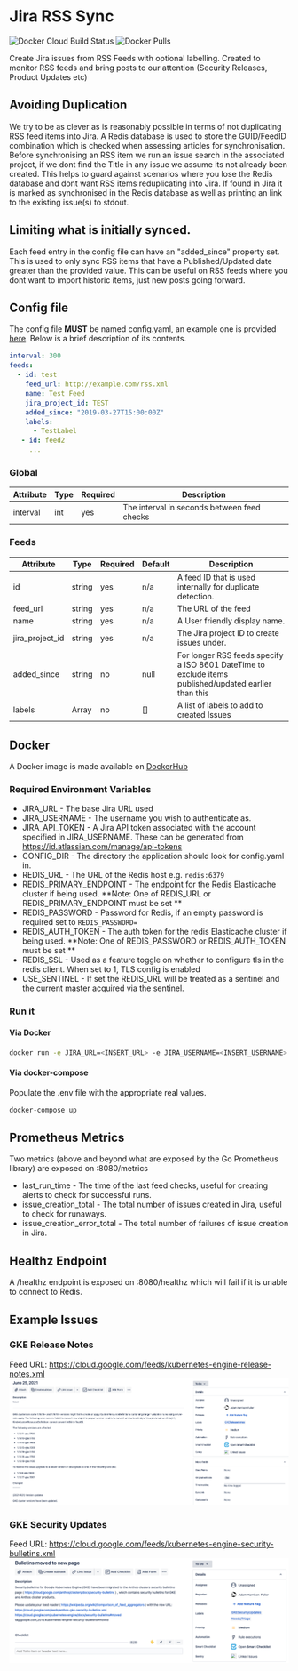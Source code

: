 # Jira RSS Sync
![Docker Cloud Build Status](https://img.shields.io/docker/cloud/build/mintel/gitlab-rss-sync.svg)
![Docker Pulls](https://img.shields.io/docker/pulls/mintel/gitlab-rss-sync.svg)

Create Jira issues from RSS Feeds with optional labelling.  Created to monitor RSS feeds and bring posts to
our attention (Security Releases, Product Updates etc)

## Avoiding Duplication
We try to be as clever as is reasonably possible in terms of not duplicating RSS feed items into Jira.
A Redis database is used to store the GUID/FeedID combination which is checked when assessing articles for synchronisation.
Before synchronising an RSS item we run an issue search in the associated project, if we dont find the Title in any issue we assume its not already been created.
This helps to guard against scenarios where you lose the Redis database and dont want RSS items reduplicating into Jira.
If found in Jira it is marked as synchronised in the Redis database as well as printing an link to the existing issue(s) to stdout.

## Limiting what is initially synced.
Each feed entry in the config file can have an "added_since" property set.  This is used to only sync RSS items that have a
Published/Updated date greater than the provided value.  This can be useful on RSS feeds where you dont want to import historic items,
just new posts going forward.

## Config file

The config file **MUST** be named config.yaml, an example one is provided [here](config.yaml.example).  Below is a brief
 description of its contents.

```yaml
interval: 300
feeds:
  - id: test 
    feed_url: http://example.com/rss.xml
    name: Test Feed
    jira_project_id: TEST
    added_since: "2019-03-27T15:00:00Z"
    labels:
      - TestLabel
   - id: feed2
     ...
```
### Global
| Attribute | Type | Required | Description                                 |
|-----------|------|----------|---------------------------------------------|
| interval  | int  | yes      | The interval in seconds between feed checks |

### Feeds
| Attribute         | Type   | Required | Default | Description                                                                                              |
|-------------------|--------|----------|---------|----------------------------------------------------------------------------------------------------------|
| id                | string | yes      | n/a     | A feed ID that is used internally for duplicate detection.                                               |
| feed_url          | string | yes      | n/a     | The URL of the feed                                                                                      |
| name              | string | yes      | n/a     | A User friendly display name.                                                                            |
| jira_project_id   | string | yes      | n/a     | The Jira project ID to create issues under.                                                            |
| added_since       | string | no       | null    | For longer RSS feeds specify a ISO 8601 DateTime to exclude items published/updated earlier than this    |
| labels            | Array  | no       | []      | A list of labels to add to created Issues                                                                |

## Docker
A Docker image is made available on [DockerHub](https://hub.docker.com/r/adamhf/gitlabrsssync)

### Required Environment Variables
* JIRA_URL - The base Jira URL used
* JIRA_USERNAME - The username you wish to authenticate as.
* JIRA_API_TOKEN - A Jira API token associated with the account specified in JIRA_USERNAME.  These can be generated from https://id.atlassian.com/manage/api-tokens
* CONFIG_DIR - The directory the application should look for config.yaml in.
* REDIS_URL - The URL of the Redis host e.g. `redis:6379`
* REDIS_PRIMARY_ENDPOINT - The endpoint for the Redis Elasticache cluster if being used.
**Note: One of REDIS_URL or REDIS_PRIMARY_ENDPOINT must be set **
* REDIS_PASSWORD - Password for Redis, if an empty password is required set to `REDIS_PASSWORD=`
* REDIS_AUTH_TOKEN - The auth token for the redis Elasticache cluster if being used.
**Note: One of REDIS_PASSWORD or REDIS_AUTH_TOKEN must be set **
* REDIS_SSL - Used as a feature toggle on whether to configure tls in the redis client. When set to 1, TLS config is enabled
* USE_SENTINEL - If set the REDIS_URL will be treated as a sentinel and the current master acquired via the sentinel.

### Run it

#### Via Docker
```bash
docker run -e JIRA_URL=<INSERT_URL> -e JIRA_USERNAME=<INSERT_USERNAME> -e JIRA_API_TOKEN=<INSERT_TOKEN> -e CONFIG_DIR=/app -v REDIS_URL=<REDIS_URL> -v REDIS_PASSWORD=<REDIS_PASSWORD> -v ${PWD}:/config adamhf/rss-sync:latest
```

#### Via docker-compose
Populate the .env file with the appropriate real values.
```bash
docker-compose up
```

## Prometheus Metrics
Two metrics (above and beyond what are exposed by the Go Prometheus library) are exposed on :8080/metrics
* last_run_time - The time of the last feed checks, useful for creating alerts to check for successful runs.
* issue_creation_total - The total number of issues created in Jira, useful to check for runaways.
* issue_creation_error_total - The total number of failures of issue creation in Jira.

## Healthz Endpoint
A /healthz endpoint is exposed on :8080/healthz which will fail if it is unable to connect to Redis.

## Example Issues
### GKE Release Notes
Feed URL: https://cloud.google.com/feeds/kubernetes-engine-release-notes.xml
![GKE Release Notes](screenshots/GKEReleaseNotes.png "GKE Release Notes")
### GKE Security Updates
Feed URL: https://cloud.google.com/feeds/kubernetes-engine-security-bulletins.xml
![GKE Security updates](screenshots/GKESecurityUpdate.png "GKE Security updates")
